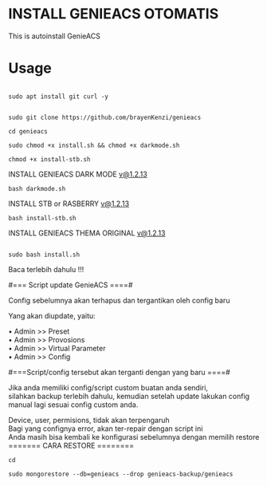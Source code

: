 # INSTALL GENIEACS OTOMATIS
This is autoinstall GenieACS 

# Usage
```

sudo apt install git curl -y
```
```

sudo git clone https://github.com/brayenKenzi/genieacs
```
```
cd genieacs
```
```
sudo chmod +x install.sh && chmod +x darkmode.sh
```
```
chmod +x install-stb.sh
```
INSTALL GENIEACS DARK MODE v@1.2.13
```
bash darkmode.sh
```
INSTALL STB or RASBERRY v@1.2.13
```
bash install-stb.sh
```
INSTALL GENIEACS THEMA ORIGINAL v@1.2.13
```

sudo bash install.sh
```

Baca terlebih dahulu !!!

#=== Script update GenieACS ====#

Config sebelumnya akan terhapus dan tergantikan oleh config baru

Yang akan diupdate, yaitu:

   • Admin >> Preset <br>
   • Admin >> Provosions <br>
   • Admin >> Virtual Parameter<br>
   • Admin >> Config<br>
   
#===Script/config tersebut akan terganti dengan yang baru ====#

Jika anda memiliki config/script custom buatan anda sendiri,<br> 
silahkan backup terlebih dahulu, kemudian setelah update lakukan config manual lagi sesuai config custom anda.<br>

Device, user, permisions, tidak akan terpengaruh<br>
Bagi yang confignya error, akan ter-repair dengan script ini<br>
Anda masih bisa kembali ke konfigurasi sebelumnya dengan memilih restore<br>
======= CARA RESTORE ========<br>
```
cd
```
```
sudo mongorestore --db=genieacs --drop genieacs-backup/genieacs
```


